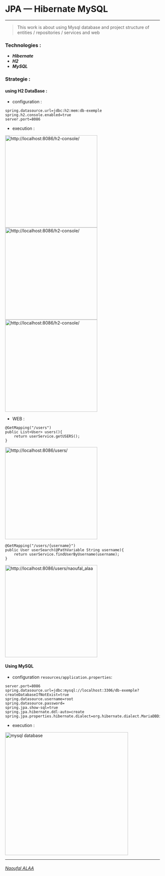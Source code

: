 # JPA — Hibernate MySQL

---
> This work is about using Mysql database and project structure of entities / repositories / services and web  
### Technologies : 

- ***Hibernate***
- ***H2***
- ***MySQL***

### Strategie :
#### using H2 DataBase :
- configuration :
```properties
spring.datasource.url=jdbc:h2:mem:db-exemple
spring.h2.console.enabled=true
server.port=8086
```
- execution : 

<img src="/Users/naoufalalaa/Desktop/Screenshot 2022-03-20 at 17.32.34.png" title="http://localhost:8086/h2-console/" width="300"/>
<img src="/Users/naoufalalaa/Desktop/Screenshot 2022-03-20 at 17.32.44.png" title="http://localhost:8086/h2-console/" width="300"/>
<img src="/Users/naoufalalaa/Desktop/Screenshot 2022-03-20 at 17.32.56.png" title="http://localhost:8086/h2-console/" width="300"/>

- WEB :
```spring
@GetMapping("/users")
public List<User> users(){
    return userService.getUSERS();
}
```
<img src="/Users/naoufalalaa/Desktop/Screenshot 2022-03-20 at 17.38.30.png" title="http://localhost:8086/users/" width="300"/>

```
@GetMapping("/users/{username}")
public User userSearch(@PathVariable String username){
    return userService.findUserByUsername(username);
}
```
<img src="/Users/naoufalalaa/Desktop/Screenshot 2022-03-20 at 17.40.03.png" title="http://localhost:8086/users/naoufal_alaa" width="300"/>

#### Using MySQL
- configuration `resources/application.properties`:
```properties
server.port=8086
spring.datasource.url=jdbc:mysql://localhost:3306/db-exemple?createDatabaseIfNotExist=true
spring.datasource.username=root
spring.datasource.password=
spring.jpa.show-sql=true
spring.jpa.hibernate.ddl-auto=create
spring.jpa.properties.hibernate.dialect=org.hibernate.dialect.MariaDBDialect
```
- execution :

<img src="/Users/naoufalalaa/Desktop/Screenshot 2022-03-20 at 17.53.12.png" title="mysql database" width="400"/>
<br/>

---
###### [Naoufal ALAA](https://www.linkedin.com/in/naoufal-alaa/)
